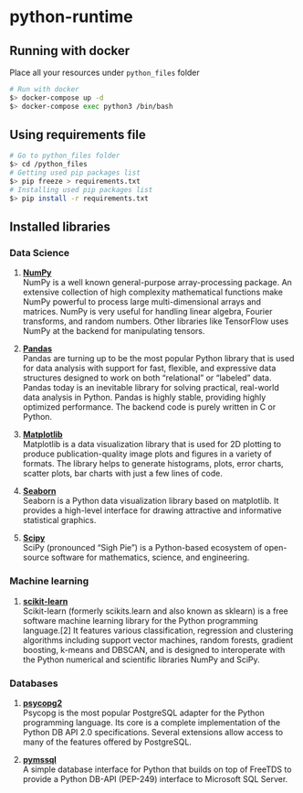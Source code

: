 # python-runtime

## Running with docker

Place all your resources under `python_files` folder

```sh
# Run with docker
$> docker-compose up -d
$> docker-compose exec python3 /bin/bash
```

## Using requirements file

```sh
# Go to python_files folder 
$> cd /python_files
# Getting used pip packages list
$> pip freeze > requirements.txt
# Installing used pip packages list
$> pip install -r requirements.txt
```

## Installed libraries

### Data Science

1. **[NumPy](https://numpy.org/)**  
NumPy is a well known general-purpose array-processing package. An extensive collection of high complexity mathematical functions make NumPy powerful to process large multi-dimensional arrays and matrices. NumPy is very useful for handling linear algebra, Fourier transforms, and random numbers. Other libraries like TensorFlow uses NumPy at the backend for manipulating tensors. 

2. **[Pandas](https://pandas.pydata.org/)**  
Pandas are turning up to be the most popular Python library that is used for data analysis with support for fast, flexible, and expressive data structures designed to work on both “relational” or “labeled” data. Pandas today is an inevitable library for solving practical, real-world data analysis in Python. Pandas is highly stable, providing highly optimized performance. The backend code is purely written in C or Python. 

3. **[Matplotlib](https://matplotlib.org/)**  
Matplotlib is a data visualization library that is used for 2D plotting to produce publication-quality image plots and figures in a variety of formats. The library helps to generate histograms, plots, error charts, scatter plots, bar charts with just a few lines of code. 

4. **[Seaborn](https://seaborn.pydata.org/)**  
Seaborn is a Python data visualization library based on matplotlib. It provides a high-level interface for drawing attractive and informative statistical graphics.

5. **[Scipy](https://www.scipy.org/)**  
SciPy (pronounced “Sigh Pie”) is a Python-based ecosystem of open-source software for mathematics, science, and engineering.

### Machine learning

1. **[scikit-learn](https://scikit-learn.org/stable/)**  
Scikit-learn (formerly scikits.learn and also known as sklearn) is a free software machine learning library for the Python programming language.[2] It features various classification, regression and clustering algorithms including support vector machines, random forests, gradient boosting, k-means and DBSCAN, and is designed to interoperate with the Python numerical and scientific libraries NumPy and SciPy. 

### Databases

1. **[psycopg2](https://www.psycopg.org/)**  
Psycopg is the most popular PostgreSQL adapter for the Python programming language. Its core is a complete implementation of the Python DB API 2.0 specifications. Several extensions allow access to many of the features offered by PostgreSQL.

2. **[pymssql](http://www.pymssql.org/)**  
A simple database interface for Python that builds on top of FreeTDS to provide a Python DB-API (PEP-249) interface to Microsoft SQL Server.